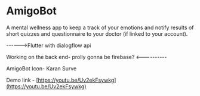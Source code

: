 # AmigoBot
A mental wellness app to keep a track of your emotions and notify results of short quizzes and questionnaire to your doctor (if linked to your account).

------>Flutter with dialogflow api 

Working on the back end- prolly gonna be firebase? <----------


AmigoBot Icon- Karan Surve

Demo link - [https://youtu.be/Uv2ekFsywkg](https://youtu.be/Uv2ekFsywkg)
